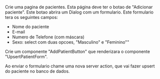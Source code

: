 Crie uma pagina de pacientes. Esta página deve ter o botao de "Adicionar paciente". Este botao abrira um Dialog com um formulario.
Este formulario tera os seguintes campos:
- Nome do paciente
- E-mail
- Numero de Telefone (com máscara)
- Sexo: select com duas opcoes, "Masculino" e "Feminino""

Crie um componente "AddPatientButton" que renderizara o componente "UpsertPatientForm".

Ao enviar o formulario chame uma nova server action, que vai fazer upsert do paciente no banco de dados.